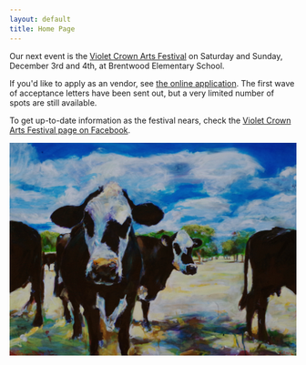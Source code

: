 ```yaml
---
layout: default
title: Home Page
---
```


Our next event is the <a href="artsfest_2016.html">Violet Crown Arts Festival</a> on Saturday and Sunday, December 3rd and 4th, at Brentwood Elementary School.

If you'd like to apply as an vendor, see <a href="artsfest_apply.html">the online application</a>.  The first wave of acceptance letters have been sent out, but a very limited number of spots are still available.

To get up-to-date information as the festival nears, check the [Violet Crown Arts Festival page on Facebook](https://www.facebook.com/events/102067300252996/).

<a href="artsfest_2016.html"><img src="img/Joseph_Magnano_3.jpg" title="artist Joseph Magnano - Vibrant Cows" class="img-responsive img-rounded"></a>
